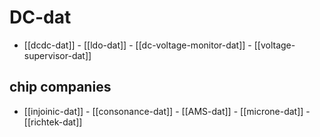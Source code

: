 
# DC-dat

- [[dcdc-dat]] - [[ldo-dat]] - [[dc-voltage-monitor-dat]] - [[voltage-supervisor-dat]]


## chip companies 

- [[injoinic-dat]] - [[consonance-dat]] - [[AMS-dat]] - [[microne-dat]] - [[richtek-dat]]